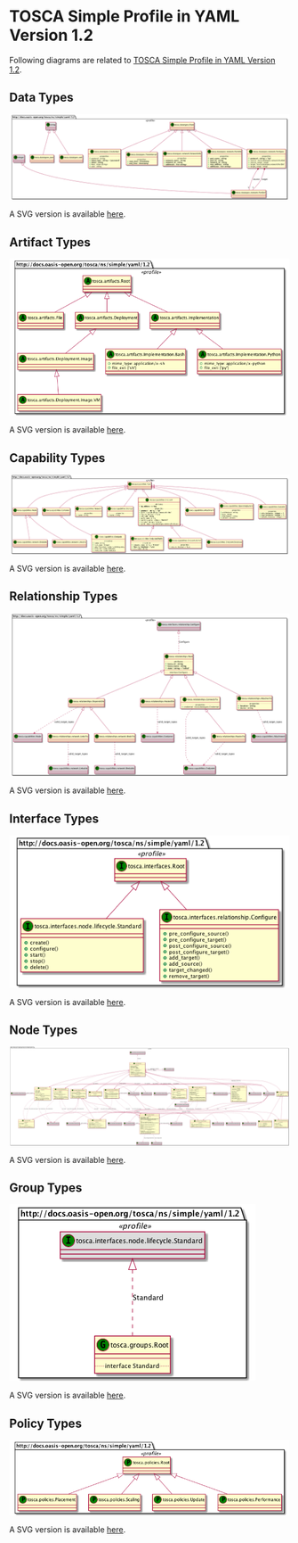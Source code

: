 # TOSCA Simple Profile in YAML Version 1.2

Following diagrams are related to [TOSCA Simple Profile in YAML Version 1.2](http://docs.oasis-open.org/tosca/TOSCA-Simple-Profile-YAML/v1.2/TOSCA-Simple-Profile-YAML-v1.2.html).

## Data Types

![Data Types](https://raw.githubusercontent.com/Orange-OpenSource/Cloudnet-TOSCA-toolbox/master/examples/tosca-community-contributions/diagrams/uml2/profiles-org.oasis-open-simple-1.2-data-uml2-class-diagram.png)

A SVG version is available [here](https://raw.githubusercontent.com/Orange-OpenSource/Cloudnet-TOSCA-toolbox/master/examples/tosca-community-contributions/diagrams/uml2/profiles-org.oasis-open-simple-1.2-data-uml2-class-diagram.svg).

## Artifact Types

![Artifact Types](https://raw.githubusercontent.com/Orange-OpenSource/Cloudnet-TOSCA-toolbox/master/examples/tosca-community-contributions/diagrams/uml2/profiles-org.oasis-open-simple-1.2-artifact-uml2-class-diagram.png)

A SVG version is available [here](https://raw.githubusercontent.com/Orange-OpenSource/Cloudnet-TOSCA-toolbox/master/examples/tosca-community-contributions/diagrams/uml2/profiles-org.oasis-open-simple-1.2-artifact-uml2-class-diagram.svg).

## Capability Types

![Capability Types](https://raw.githubusercontent.com/Orange-OpenSource/Cloudnet-TOSCA-toolbox/master/examples/tosca-community-contributions/diagrams/uml2/profiles-org.oasis-open-simple-1.2-capability-uml2-class-diagram.png)

A SVG version is available [here](https://raw.githubusercontent.com/Orange-OpenSource/Cloudnet-TOSCA-toolbox/master/examples/tosca-community-contributions/diagrams/uml2/profiles-org.oasis-open-simple-1.2-capability-uml2-class-diagram.svg).

## Relationship Types

![Relationship Types](https://raw.githubusercontent.com/Orange-OpenSource/Cloudnet-TOSCA-toolbox/master/examples/tosca-community-contributions/diagrams/uml2/profiles-org.oasis-open-simple-1.2-relationship-uml2-class-diagram.png)

A SVG version is available [here](https://raw.githubusercontent.com/Orange-OpenSource/Cloudnet-TOSCA-toolbox/master/examples/tosca-community-contributions/diagrams/uml2/profiles-org.oasis-open-simple-1.2-relationship-uml2-class-diagram.svg).

## Interface Types

![Interface Types](https://raw.githubusercontent.com/Orange-OpenSource/Cloudnet-TOSCA-toolbox/master/examples/tosca-community-contributions/diagrams/uml2/profiles-org.oasis-open-simple-1.2-interface-uml2-class-diagram.png)

A SVG version is available [here](https://raw.githubusercontent.com/Orange-OpenSource/Cloudnet-TOSCA-toolbox/master/examples/tosca-community-contributions/diagrams/uml2/profiles-org.oasis-open-simple-1.2-interface-uml2-class-diagram.svg).

## Node Types

![Node Types](https://raw.githubusercontent.com/Orange-OpenSource/Cloudnet-TOSCA-toolbox/master/examples/tosca-community-contributions/diagrams/uml2/profiles-org.oasis-open-simple-1.2-node-uml2-class-diagram.png)

A SVG version is available [here](https://raw.githubusercontent.com/Orange-OpenSource/Cloudnet-TOSCA-toolbox/master/examples/tosca-community-contributions/diagrams/uml2/profiles-org.oasis-open-simple-1.2-node-uml2-class-diagram.svg).

## Group Types

![Group Types](https://raw.githubusercontent.com/Orange-OpenSource/Cloudnet-TOSCA-toolbox/master/examples/tosca-community-contributions/diagrams/uml2/profiles-org.oasis-open-simple-1.2-group-uml2-class-diagram.png)

A SVG version is available [here](https://raw.githubusercontent.com/Orange-OpenSource/Cloudnet-TOSCA-toolbox/master/examples/tosca-community-contributions/diagrams/uml2/profiles-org.oasis-open-simple-1.2-group-uml2-class-diagram.svg).

## Policy Types

![Policy Types](https://raw.githubusercontent.com/Orange-OpenSource/Cloudnet-TOSCA-toolbox/master/examples/tosca-community-contributions/diagrams/uml2/profiles-org.oasis-open-simple-1.2-policy-uml2-class-diagram.png)

A SVG version is available [here](https://raw.githubusercontent.com/Orange-OpenSource/Cloudnet-TOSCA-toolbox/master/examples/tosca-community-contributions/diagrams/uml2/profiles-org.oasis-open-simple-1.2-policy-uml2-class-diagram.svg).
